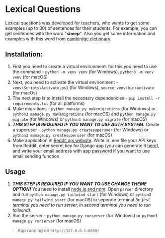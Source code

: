 # Lexical Questions
Lexical questions was developed for teachers, who wants to get some examples (up to 30) of sentences for their students. For example, you can get sentences with the word "***sheep***". Also you get some information and examples with this word from [cambirdge dictionary](https://dictionary.cambridge.org/dictionary/english-russian/sheep).
## Installation:
1. First you need to create a virtual environment:
   for this you need to use the command - `python -m venv venv` (for Windows), `python3 -m venv venv` (for macOS)
2. Next, you need to activate the virtual environment - `venv\Scripts\Activate.ps1` (for Windows), `source venv/bin/activate` (for macOs)
3. The next step is to install the necessary dependencies - `pip install -r requirements.txt` (for all platforms)
4. Make migrations - `python manage.py makemigrations` (for Windows) or `python3 manage.py makemigrations` (for macOS) and `python manage.py migrate` (for Windows) or `python3 manage.py migrate` (for macOS)
5. ***THIS STEP IS REQUIRED IF YOU WANT TO USE AUTH SYSTEM.*** Create a superuser - `python manage.py createsuperuser` (for Windows) or `python3 manage.py createsuperuser` (for macOS)
6. Make application in [Reddit api website](https://www.reddit.com/prefs/apps). Write in .env file your API keys from Reddit, enter secret key for Django app (you can generate it [here](https://djecrety.ir/)), and write your email address with app password if you want to use email sending function.
## Usage
1. ***THIS STEP IS REQUIRED IF YOU WANT TO USE CHANGE THEME OPTION!*** You need to install [node.js and npm](https://nodejs.org/en/download/). Open `parser` directory and run `python manage.py tailwind start` (for Windows) or  `python3 manage.py tailwind start` (for macOS) in seperate terminal *(in first terminal you need to run server, in second terminal you need to run tailwind)*.
2. Run the server - `python manage.py runserver` (for Windows) or `python3 manage.py runserver` (for macOS) 


> App running on ```http://127.0.0.1:8000/```

